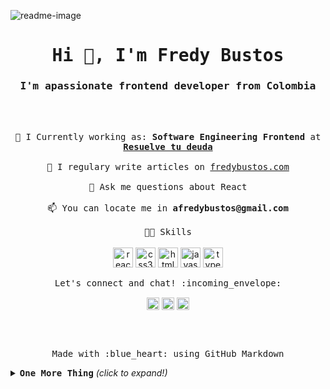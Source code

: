 ![readme-image](https://user-images.githubusercontent.com/9376106/87886584-057c9a80-c9e4-11ea-94a8-dfe0e44c5fdd.png)

<h1 align="center"><samp>Hi 👋, I'm Fredy Bustos</samp></h1>
<h3 align="center"><samp>I'm apassionate frontend developer from Colombia</samp></h3>

<br><br>

<p align="center">
 <samp>
  💼 I Currently working as: <strong>Software Engineering Frontend</strong> at <a href="https://resuelvetudeuda.com/es-co/" target="_blank"><b>Resuelve tu deuda</b> </a>
  <br><br>
  📝 I regulary write articles on <a href="https://fredybustos.com" target="blank">fredybustos.com</a>
  <br><br>
  💬 Ask me questions about React
  <br><br>
  📫 You can locate me in <strong>afredybustos@gmail.com</strong>
  <br><br>
  🏋🏻 Skills
 </samp>
 <br><br>
  <img src="https://konpa.github.io/devicon/devicon.git/icons/react/react-original-wordmark.svg" alt="react" width="32" height="32"/> <img src="https://konpa.github.io/devicon/devicon.git/icons/css3/css3-original-wordmark.svg" alt="css3" width="32" height="32"/> 
  <img src="https://konpa.github.io/devicon/devicon.git/icons/html5/html5-original-wordmark.svg" alt="html5" width="32" height="32"/> <img src="https://konpa.github.io/devicon/devicon.git/icons/javascript/javascript-original.svg" alt="javascript" width="32" height="32"/> 
  <img src="https://konpa.github.io/devicon/devicon.git/icons/typescript/typescript-original.svg" alt="typescript" width="32" height="32"/>
</p>

<p align="center"> 
   <samp>Let's connect and chat! :incoming_envelope:</samp>
</p>

<p align="center">
<a href="https://twitter.com/bustosfredy" target="blank"><img align="center" src="https://cdn.jsdelivr.net/npm/simple-icons@3.0.1/icons/twitter.svg" alt="bustosfredy" height="20" width="20" /></a>
<a href="https://linkedin.com/in/fredy-bustos" target="blank"><img align="center" src="https://cdn.jsdelivr.net/npm/simple-icons@3.0.1/icons/linkedin.svg" alt="fredy-bustos" height="20" width="20" /></a>
<a href="https://codesandbox.com/fredybustos" target="blank"><img align="center" src="https://cdn.jsdelivr.net/npm/simple-icons@3.0.1/icons/codesandbox.svg" alt="fredybustos" height="20" width="20" /></a>
</p>

<br><br>

<p align="center">
  <samp>Made with :blue_heart:&nbsp;using GitHub Markdown</samp>
</p>

<details>
 <h4><samp>My GitHub Stats(Only Public Contributions 😑)</samp></h4>
 <summary> <b><samp>One More Thing</b> <i>(click to expand!)</samp></i> </summary>

![Github stats](https://github-readme-stats.vercel.app/api?username=fredybustos&show_icons=true&title_color=fff&icon_color=79ff97&text_color=9f9f9f&bg_color=151515)

</details>
